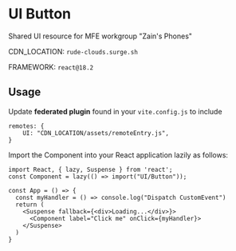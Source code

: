# UI Button

Shared UI resource for MFE workgroup "Zain's Phones"

CDN_LOCATION: `rude-clouds.surge.sh`

FRAMEWORK: `react@18.2`

## Usage

Update **federated plugin** found in your `vite.config.js` to include

```
remotes: {
    UI: "CDN_LOCATION/assets/remoteEntry.js",
}
```

Import the Component into your React application lazily as follows:

```
import React, { lazy, Suspense } from 'react';
const Component = lazy(() => import("UI/Button"));

const App = () => {
  const myHandler = () => console.log("Dispatch CustomEvent")
  return (
    <Suspense fallback={<div>Loading...</div>}>
      <Component label="Click me" onClick={myHandler}>
    </Suspense>
  )
}
```
